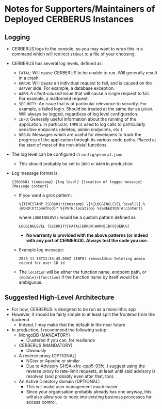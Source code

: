 # Notes for Supporters/Maintainers of Deployed CERBERUS Instances

## Logging

- CERBERUS logs to the console, so you may want to wrap this in a command which will redirect `stdout` to a file of your choosing.
- CERBERUS has several log levels, defined as:
  - `FATAL`: Will cause CERBERUS to be unable to run. Will generally result in a crash.
  - `ERROR`: Will cause an individual request to fail, and is caused on the *server* side. For example, a database exception.
  - `WARN`: A *client-caused* issue that will cause a single request to fail. For example, a malformed request.
  - `SECURITY`: An issue that is of  particular relevance to security. For example, a failed login. Should be treated at the same tier as `ERROR`. Will always be logged, regardless of log level configuration.
  - `INFO`: Generally useful information about the running of the application. In particular, `INFO` is used to log calls to particularly sensitive endpoints (deletes, admin endpoints, etc.)
  - `DEBUG`: Messages which are useful for developers to track the progress of the application through its various code paths. Placed at the start of most of the non-trivial functions.
- The log level can be configured in `config/general.json`
  - This should probably be set to `INFO` or `WARN` in production.
- Log message format is:
  
  `{ISO8601 timestamp} {log level} {location of logged message} {Message content}`
  - If you want a grok pattern:
  
    `%{TIMESTAMP_ISO8601:timestamp} \[%{LOGGINGLEVEL:level}\] %{WORD:httpmethod}? %{PATH:location} %{GREEDYDATA:content}`

    where `LOGGINGLEVEL` would be a custom pattern defined as

    `LOGGINGLEVEL (SECURITY|FATAL|ERROR|WARN|INFO|DEBUG)`
    - **No warranty is provided with the above patterns (or indeed with any part of CERBERUS). Always test the code you use.** 
  - Example log message:

    `2023-11-18T21:53:45.006Z [INFO] removeAdmin Deleting admin record for user ID id`
  - The `location` will be either the function name, endpoint path, or `{module}/{function}` if the function name by itself would be ambiguous. 

## Suggested High-Level Architecture

- For now, CERBERUS is designed to be run as a monolithic app
- However, it should be fairly simple to at least split the frontend from the backend
  - Indeed, I may make that the default in the near future
- In production, I recommend the following setup:
  - MongoDB (MANDATORY)
    - Clustered if you can, for resilience
  - CERBERUS (MANDATORY)
    - Obviously
  - A reverse proxy (OPTIONAL)
    - NGinx or Apache or similar
    - Due to [Advisory GHSA-xfrc-qpp5-93fc](https://github.com/cow-co/cerberus/security/advisories/GHSA-xfrc-qpp5-93fc), I suggest using the reverse proxy to rate-limit requests, at least until said advisory is resolved (and probably even after that, too).
  - An Active Directory domain (OPTIONAL)
    - This will make user management much easier
    - Since your organisation probably already has one anyway, this will also allow you to hook into existing business processes for access control.
